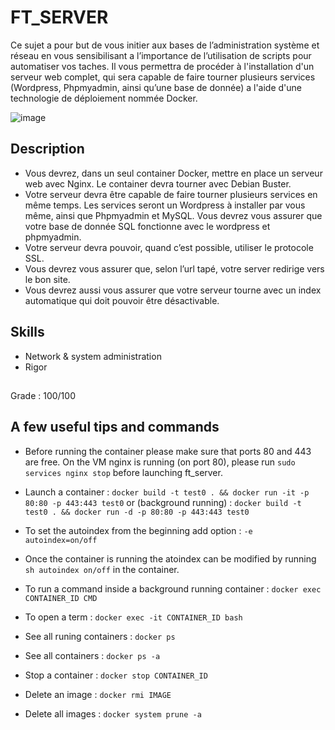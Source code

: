 # FT_SERVER

Ce sujet a pour but de vous initier aux bases de l’administration système et réseau en vous sensibilisant a l’importance de l’utilisation de scripts pour automatiser vos taches. Il vous permettra de procéder à l'installation d'un serveur web complet, qui sera capable de faire tourner plusieurs services (Wordpress, Phpmyadmin, ainsi qu’une base de donnée) a l'aide d'une technologie de déploiement nommée Docker.

![image](https://user-images.githubusercontent.com/51337012/139270324-9cfc8e24-bd03-4561-bdd1-228d6f2f8d87.png)


## Description

* Vous devrez, dans un seul container Docker, mettre en place un serveur web avec Nginx. Le container devra tourner avec Debian Buster.
* Votre serveur devra être capable de faire tourner plusieurs services en même temps. Les services seront un Wordpress à installer par vous même, ainsi que Phpmyadmin et MySQL. Vous devrez vous assurer que votre base de donnée SQL fonctionne avec le wordpress et phpmyadmin.
* Votre serveur devra pouvoir, quand c’est possible, utiliser le protocole SSL.
* Vous devrez vous assurer que, selon l’url tapé, votre server redirige vers le bon site.
* Vous devrez aussi vous assurer que votre serveur tourne avec un index automatique qui doit pouvoir être désactivable.

## Skills
* Network & system administration
* Rigor

##

Grade : 100/100

## A few useful tips and commands 

* Before running the container please make sure that ports 80 and 443 are free. On the VM nginx is running (on port 80), please run `sudo services nginx stop` before launching ft_server.

* Launch a container : `docker build -t test0 . && docker run -it -p 80:80 -p 443:443 test0` or (background running) : `docker build -t test0 . && docker run -d -p 80:80 -p 443:443 test0`  

* To set the autoindex from the beginning add option : `-e autoindex=on/off`

* Once the container is running the atoindex can be modified by running `sh autoindex on/off` in the container.

* To run a command inside a background running container : `docker exec CONTAINER_ID CMD`

* To open a term : `docker exec -it CONTAINER_ID bash`

* See all runing containers : `docker ps`

* See all containers : `docker ps -a`

* Stop a container : `docker stop CONTAINER_ID`

* Delete an image : `docker rmi IMAGE`

* Delete all images : `docker system prune -a`



